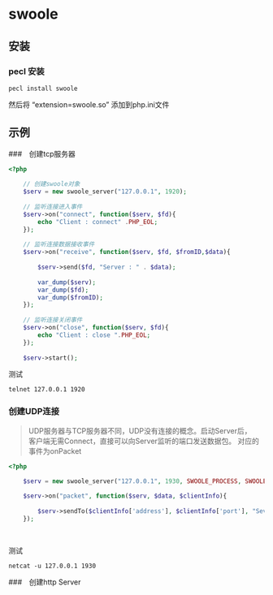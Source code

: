 # swoole

## 安装

### pecl 安装

    pecl install swoole
    
然后将 “extension=swoole.so” 添加到php.ini文件
 
## 示例
    
###　创建tcp服务器

```php
<?php
    
    // 创建swoole对象
    $serv = new swoole_server("127.0.0.1", 1920);
    
    // 监听连接进入事件
    $serv->on("connect", function($serv, $fd){
        echo "Client : connect" .PHP_EOL;
    });
    
    // 监听连接数据接收事件
    $serv->on("receive", function($serv, $fd, $fromID,$data){
        
        $serv->send($fd, "Server : " . $data);
        
        var_dump($serv);
        var_dump($fd);
        var_dump($fromID);
    });
    
    // 监听连接关闭事件
    $serv->on("close", function($serv, $fd){
        echo "Client : close ".PHP_EOL;
    });
    
    $serv->start();
```

测试

```shell
telnet 127.0.0.1 1920
```

### 创建UDP连接
> UDP服务器与TCP服务器不同，UDP没有连接的概念。启动Server后，  
客户端无需Connect，直接可以向Server监听的端口发送数据包。
对应的事件为onPacket

```php
<?php

    $serv = new swoole_server("127.0.0.1", 1930, SWOOLE_PROCESS, SWOOLE_SOCK_UDP);
    
    $serv->on("packet", function($serv, $data, $clientInfo){
        
        $serv->sendTo($clientInfo['address'], $clientInfo['port'], "Sever :" .$data);
    });
    
  
```

测试

```shell
netcat -u 127.0.0.1 1930
```

###　创建http Server

